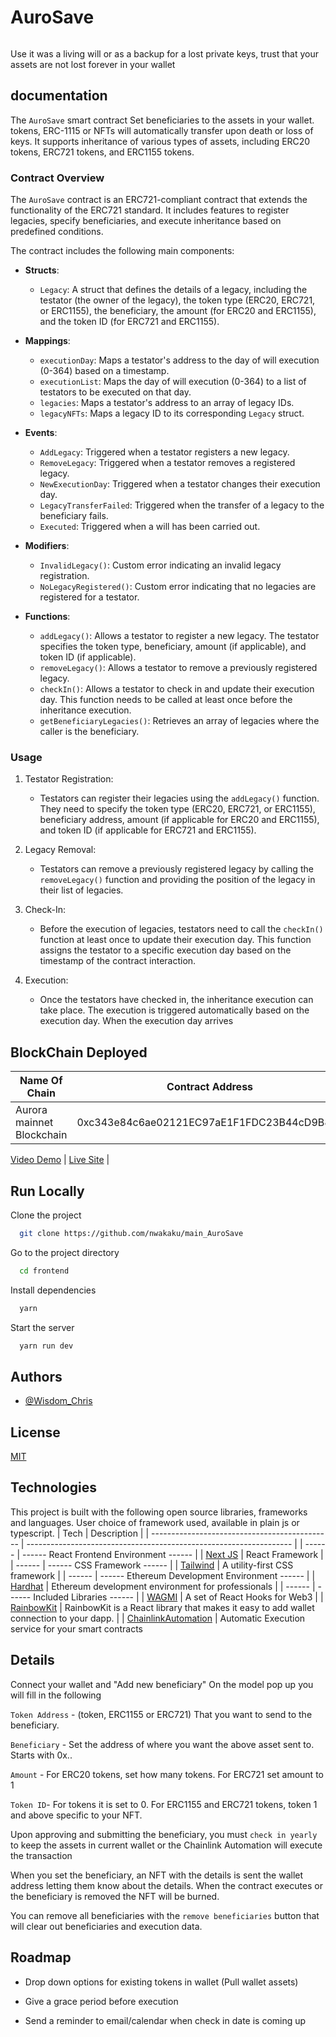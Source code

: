 # AuroSave

```Set beneficiaries to the assets in your wallet.  tokens, ERC-1115 or  NFTs will automatically transfer upon death or loss of keys.

```

Use it was a living will or as a backup for a lost private keys, trust that your assets are not lost forever in your wallet

## documentation 

The `AuroSave` smart contract Set beneficiaries to the assets in your wallet.  tokens, ERC-1115 or  NFTs will automatically transfer upon death or loss of keys. It supports inheritance of various types of assets, including ERC20 tokens, ERC721 tokens, and ERC1155 tokens.

### Contract Overview

The `AuroSave` contract is an ERC721-compliant contract that extends the functionality of the ERC721 standard. It includes features to register legacies, specify beneficiaries, and execute inheritance based on predefined conditions.

The contract includes the following main components:

- **Structs**:
  - `Legacy`: A struct that defines the details of a legacy, including the testator (the owner of the legacy), the token type (ERC20, ERC721, or ERC1155), the beneficiary, the amount (for ERC20 and ERC1155), and the token ID (for ERC721 and ERC1155).
  
- **Mappings**:
  - `executionDay`: Maps a testator's address to the day of will execution (0-364) based on a timestamp.
  - `executionList`: Maps the day of will execution (0-364) to a list of testators to be executed on that day.
  - `legacies`: Maps a testator's address to an array of legacy IDs.
  - `legacyNFTs`: Maps a legacy ID to its corresponding `Legacy` struct.
  
- **Events**:
  - `AddLegacy`: Triggered when a testator registers a new legacy.
  - `RemoveLegacy`: Triggered when a testator removes a registered legacy.
  - `NewExecutionDay`: Triggered when a testator changes their execution day.
  - `LegacyTransferFailed`: Triggered when the transfer of a legacy to the beneficiary fails.
  - `Executed`: Triggered when a will has been carried out.

- **Modifiers**:
  - `InvalidLegacy()`: Custom error indicating an invalid legacy registration.
  - `NoLegacyRegistered()`: Custom error indicating that no legacies are registered for a testator.

- **Functions**:
  - `addLegacy()`: Allows a testator to register a new legacy. The testator specifies the token type, beneficiary, amount (if applicable), and token ID (if applicable).
  - `removeLegacy()`: Allows a testator to remove a previously registered legacy.
  - `checkIn()`: Allows a testator to check in and update their execution day. This function needs to be called at least once before the inheritance execution.
  - `getBeneficiaryLegacies()`: Retrieves an array of legacies where the caller is the beneficiary.

### Usage

1. Testator Registration:
   - Testators can register their legacies using the `addLegacy()` function. They need to specify the token type (ERC20, ERC721, or ERC1155), beneficiary address, amount (if applicable for ERC20 and ERC1155), and token ID (if applicable for ERC721 and ERC1155).

2. Legacy Removal:
   - Testators can remove a previously registered legacy by calling the `removeLegacy()` function and providing the position of the legacy in their list of legacies.

3. Check-In:
   - Before the execution of legacies, testators need to call the `checkIn()` function at least once to update their execution day. This function assigns the testator to a specific execution day based on the timestamp of the contract interaction.

4. Execution:
   - Once the testators have checked in, the inheritance execution can take place. The execution is triggered automatically based on the execution day. When the execution day arrives

## BlockChain Deployed

| Name Of Chain                 | Contract Address                           |
| ---------------------------   | ------------------------------------------ |
| Aurora mainnet Blockchain     | 0xc343e84c6ae02121EC97aE1F1FDC23B44cD9B8eb |




[Video Demo](https://vimeo.com/840667331?share%253Dcopy) |
[Live Site](https://main-AuroSave.vercel.app/) |

## Run Locally

Clone the project

```bash
  git clone https://github.com/nwakaku/main_AuroSave
```

Go to the project directory

```bash
  cd frontend
```

Install dependencies

```bash
  yarn
```

Start the server

```bash
  yarn run dev
```

## Authors

- [@Wisdom_Chris](https://www.github.com/nwakaku)

## License

[MIT](https://choosealicense.com/licenses/mit/)

## Technologies

This project is built with the following open source libraries, frameworks and languages. User choice of framework used, available in plain js or typescript.
| Tech | Description |
| --------------------------------------------- | ------------------------------------------------------------------ |
| ------ | ------ React Frontend Environment ------ |
| [Next JS](https://nextjs.org/) | React Framework |
| ------ | ------ CSS Framework ------ |
| [Tailwind](https://tailwindcss.com/) | A utility-first CSS framework |
| ------ | ------ Ethereum Development Environment ------ |
| [Hardhat](https://hardhat.org/) | Ethereum development environment for professionals |
| ------ | ------ Included Libraries ------ |
| [WAGMI](https://wagmi.sh/) | A set of React Hooks for Web3 |
| [RainbowKit](https://www.rainbowkit.com/docs/introduction) | RainbowKit is a React library that makes it easy to add wallet connection to your dapp. |
| [ChainlinkAutomation](https://automation.chain.link/) | Automatic Execution service for your smart contracts

## Details

Connect your wallet and "Add new beneficiary"
On the model pop up you will fill in the following

`Token Address` - (token, ERC1155 or ERC721) That you want to send to the beneficiary.

`Beneficiary` - Set the address of where you want the above asset sent to. Starts with 0x..

`Amount` - For ERC20 tokens, set how many tokens. For ERC721 set amount to 1

`Token ID`- For tokens it is set to 0. For ERC1155 and ERC721 tokens, token 1 and above specific to your NFT.

Upon approving and submitting the beneficiary, you must `check in yearly` to keep the assets in current wallet or the Chainlink Automation will execute the transaction

When you set the beneficiary, an NFT with the details is sent the wallet address letting them know about the details. When the contract executes or the beneficiary is removed the NFT will be burned.

You can remove all beneficiaries with the `remove beneficiaries` button that will clear out beneficiaries and execution data.

## Roadmap

- Drop down options for existing tokens in wallet (Pull wallet assets)

- Give a grace period before execution

- Send a reminder to email/calendar when check in date is coming up
